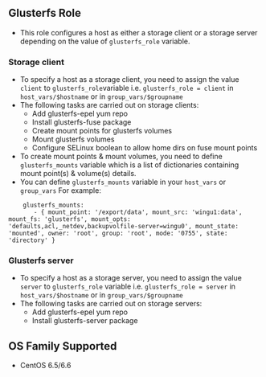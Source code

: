 ## Glusterfs Role
- This role configures a host as either a storage client or a storage
server depending on the value of `glusterfs_role` variable.

### Storage client
- To specify a host as a storage client, you need to assign the value
`client` to `glusterfs_role`variable i.e. `glusterfs_role = client`
in `host_vars/$hostname` or in `group_vars/$groupname`
- The following tasks are carried out on storage clients:
    - Add glusterfs-epel yum repo
    - Install glusterfs-fuse package
    - Create mount points for glusterfs volumes
    - Mount glusterfs volumes
    - Configure SELinux boolean to allow home dirs on fuse mount points
- To create mount points & mount volumes, you need to define
`glusterfs_mounts` variable which is a list of dictionaries containing
mount point(s) & volume(s) details.
- You can define `glusterfs_mounts` variable in your `host_vars` or
`group_vars` For example:
```jinja
    glusterfs_mounts:
       - { mount_point: '/export/data', mount_src: 'wingu1:data', mount_fs: 'glusterfs', mount_opts: 'defaults,acl,_netdev,backupvolfile-server=wingu0', mount_state: 'mounted', owner: 'root', group: 'root', mode: '0755', state: 'directory' }
```

### Glusterfs server
- To specify a host as a storage server, you need to assign the value
`server` to `glusterfs_role` variable i.e. `glusterfs_role = server`
in `host_vars/$hostname` or in `group_vars/$groupname`
- The following tasks are carried out on storage servers:
    - Add glusterfs-epel yum repo
    - Install glusterfs-server package

## OS Family Supported
- CentOS 6.5/6.6

